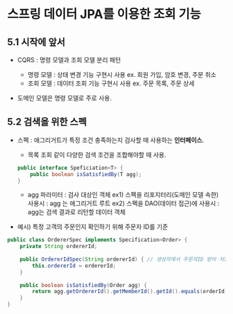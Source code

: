 # 스프링 데이터 JPA를 이용한 조회 기능


## 5.1 시작에 앞서

* CQRS : 명령 모델과 조회 모델 분리 패턴
	* 명령 모델 : 상태 변경 기능 구현시 사용   ex. 회원 가입, 암호 변경, 주문 취소 
	* 조회 모델 : 데이터 조회 기능 구현시 사용   ex. 주문 목록, 주문 상세

* 도메인 모델은 명령 모델로 주로 사용.

## 5.2 검색을 위한 스펙 

* 스펙 : 애그리거트가 특정 조건 충족하는지 검사할 때 사용하는 **인터페이스**. 
	* 목록 조회 같이 다양한 검색 조건을 조합해야할 때 사용.
	```java
	public interface Speficiation<T> {
		public boolean isSatisfiedBy(T agg);
	}
	```
	* agg 파라미터 : 검사 대상인 객체
		ex1) 스펙을 리포지터리(도메인 모델 속한) 사용시 : agg 는 애그리거트 루트
		ex2) 스펙을 DAO(데이터 접근)에 사용시 : agg는 검색 결과로 리턴할 데이터 객체


* 예시) 특정 고객의 주문인지 확인하기 위해 주문자 ID를 기준
```java
public class OrdererSpec implements Specification<Order> { 
	private String ordererId; 
	
	public OrdererIdSpec(String ordererId) { // 생성자에서 주문자ID 받아 저장
		this.ordererId = ordererId; 
	} 
	
	public boolean isSatisfiedBy(Order agg) { 
		return agg.getOrdererId().getMemberId().getId().equals(orderId);
	}  
}
```